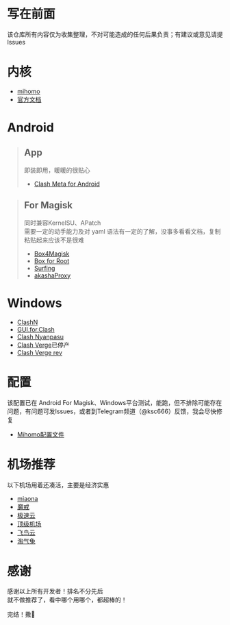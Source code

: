 写在前面<br>
====
该仓库所有内容仅为收集整理，不对可能造成的任何后果负责；有建议或意见请提Issues<br>

内核<br>
====
* [mihomo](https://github.com/MetaCubeX/mihomo)
* [官方文档](https://wiki.metacubex.one/config/general/)<br>

Android<br>
====
>App<br>
>-------
>即装即用，暖暖的很贴心<br>
>* [Clash Meta for Android](https://github.com/MetaCubeX/ClashMetaForAndroid)<br>

>For Magisk<br>
>-------
>同时兼容KernelSU、APatch<br>
>需要一定的动手能力及对 yaml 语法有一定的了解，没事多看看文档，复制粘贴起来应该不是很难
>* [Box4Magisk](https://github.com/CHIZI-0618/box4magisk)
>* [Box for Root](https://github.com/taamarin/box_for_magisk)
>* [Surfing](https://github.com/MoGuangYu/Surfing)
>* [akashaProxy](https://github.com/ModuleList/akashaProxy)<br>

Windows<br>
====
* [ClashN](https://github.com/2dust/clashN)
* [GUI.for.Clash](https://github.com/GUI-for-Cores/GUI.for.Clash)
* [Clash Nyanpasu](https://github.com/LibNyanpasu/clash-nyanpasu)
* [Clash Verge](https://github.com/zzzgydi/clash-verge)已停产
* [Clash Verge rev](https://github.com/clash-verge-rev/clash-verge-rev)<br>

配置<br>
====
该配置已在 Android For Magisk、Windows平台测试，能跑，但不排除可能存在问题，有问题可发Issues，或者到Telegram频道（@ksc666）反馈，我会尽快修复<br>

* [Mihomo配置文件](https://github.com/XXOOXXXXX/Clash.Meta-mihomo-/blob/main/config.yaml)

机场推荐<br>
====
以下机场用着还凑活，主要是经济实惠
* [miaona](https://miaona.org/#/register?code=C3J67GSL)
* [魔戒](https://www.mojie.cyou/#/register?code=YjlCVXjA)
* [极速云](https://512.jsy.lol/#/register?code=KmIpamty)
* [顶级机场](https://xn--mes358a9urctx.com/#/register?code=wiPXjyYq)
* [飞鸟云](https://www.feiniaoyun.xyz/#/register?code=1gZX21aI)
* [淘气兔](https://vip.taoqitu.pro/index.html?register=rNh8X1zf)<br>

感谢<br>
====
感谢以上所有开发者！排名不分先后<br>
就不做推荐了，看中哪个用哪个，都超棒的！<br>

完结！撒🌸
